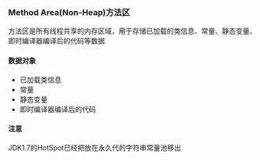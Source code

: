 ### Method Area(Non-Heap)方法区 ###
方法区是所有线程共享的内存区域，用于存储已加载的类信息、常量、静态变量、即时编译器编译后的代码等数据

#### 数据对象 ####
+ 已加载类信息
+ 常量
+ 静态变量
+ 即时编译器编译后的代码

#### 注意 ####
JDK1.7的HotSpot已经把放在永久代的字符串常量池移出